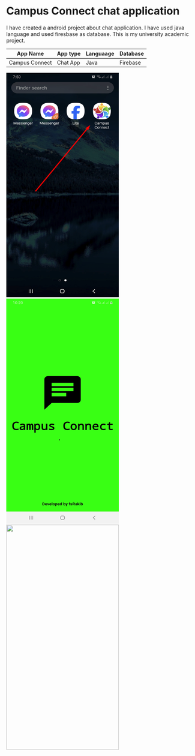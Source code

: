 # Campus Connect chat application

I have created a android project about chat application. I have used java language and used firesbase as database.
This is my university academic project.

| App Name | App type | Languaage | Database |
|-|-|-|-|
| Campus Connect | Chat App | Java | Firebase |

<img src ="https://github.com/fsRakib/Campus_Connect/blob/master/asset/Chat%20icon.png" width="300" height="600"> <img src ="https://github.com/fsRakib/Campus_Connect/blob/master/asset/splash_Activity.jpg" width="300" height="600"> <img src ="[https://github.com/fsRakib/Campus_Connect/blob/master/asset/splash_Activity.jpg](https://github.com/fsRakib/Campus_Connect/blob/master/asset/enter%20phone.jpg)https://github.com/fsRakib/Campus_Connect/blob/master/asset/enter%20phone.jpg" width="300" height="600">


